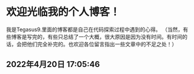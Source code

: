 # 欢迎光临我的个人博客！
我是Tegasus9.里面的博客都是自己在代码探索过程中遇到的心得。
（当然，有些博客是写完的，有些只总结了一个大概，很大原因是因为没有时间。有时间的话，会把他们完全补完的。也欢迎各位留言指出一些文章中的不足之处！）
## 2022年4月20日 17:05:46